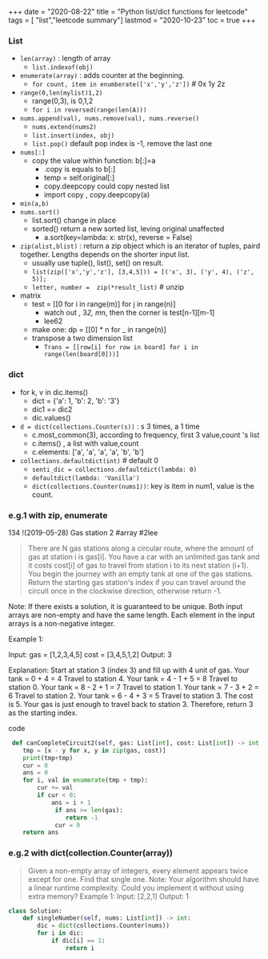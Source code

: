 +++ 
date = "2020-08-22"
title = "Python list/dict functions for leetcode"
tags = [ "list","leetcode summary"]
lastmod = "2020-10-23"
toc = true
+++


### List
- `len(array)` : length of array
    - `list.indexof(obj)`
- `enumerate(array)` : adds counter at the beginning.
    - `for count, item in enumberate(['x','y','z'])` # 0x 1y 2z
- `range(0,len(mylist)1,2)`
    - range(0,3), is 0,1,2
    - `for i in reversed(range(len(A)))`
- `nums.append(val), nums.remove(val), nums.reverse()`
    - `nums.extend(nums2)`
    - `list.insert(index, obj)`
    - `list.pop()` default pop index is -1, remove the last one
- `nums[:]`
    - copy the value within function: b[:]=a
        - .copy is equals to b[:]
        - temp = self.original[:]
        - copy.deepcopy could copy nested list
        - import copy , copy.deepcopy(a)
- `min(a,b)`
- `nums.sort()`
    - list.sort() change in place
    - sorted() return a  new sorted list, leving original unaffected
        - a.sort(key=lambda: x: str(x), reverse = False)
- `zip(alist,blist)` : return a zip object which is an iterator of tuples, paird together. Lengths depends on the shorter input list.
    - usually use tuple(), list(), set() on result.
    - `list(zip(['x','y','z'], [3,4,5])) = [('x', 3), ('y', 4), ('z', 5)];`
    - `letter, number =  zip(*result_list)`  # unzip
- matrix
    - test = [[0 for i in range(m)] for j in range(n)]
        - watch out , 3*2, m*n,  then the corner is test[n-1][m-1] 
        - lee62
    - make one: dp = [[0] * n for _ in range(n)]
    - transpose a two dimension list
        - `Trans = [[row[i] for row in board] for i in range(len(board[0]))]`

### dict
- for k, v in dic.items()
    - dict = {'a': 1, 'b': 2, 'b': '3'}
    - dic1 == dic2
    - dic.values()
- `d = dict(collections.Counter(s))` :   s 3 times, a 1 time
    - c.most_common(3),  according to frequency, first 3 value,count 's list
    - c.items() , a list with  value,count
    - c.elements:  ['a', 'a', 'a', 'a', 'b', 'b']
- `collections.defaultdict(int)` # default 0 
    - `senti_dic = collections.defaultdict(lambda: 0)`
    - `defaultdict(lambda: 'Vanilla')` 
    - `dict(collections.Counter(nums1))`: key is item in num1, value is the count.


### e.g.1 with zip, enumerate

134 !(2019-05-28) Gas station  2  #array #2lee 

> There are N gas stations along a circular route, where the amount of gas at station i is gas[i].
> You have a car with an unlimited gas tank and it costs cost[i] of gas to travel from station i to its next station (i+1). You begin the journey with an empty tank at one of the gas stations.
> Return the starting gas station's index if you can travel around the circuit once in the clockwise direction, otherwise return -1.

Note:
If there exists a solution, it is guaranteed to be unique.
Both input arrays are non-empty and have the same length.
Each element in the input arrays is a non-negative integer.

Example 1:

Input: 
gas = [1,2,3,4,5]
cost = [3,4,5,1,2]
Output: 3

Explanation:
Start at station 3 (index 3) and fill up with 4 unit of gas. Your tank = 0 + 4 = 4
Travel to station 4. Your tank = 4 - 1 + 5 = 8
Travel to station 0. Your tank = 8 - 2 + 1 = 7
Travel to station 1. Your tank = 7 - 3 + 2 = 6
Travel to station 2. Your tank = 6 - 4 + 3 = 5
Travel to station 3. The cost is 5. Your gas is just enough to travel back to station 3.
Therefore, return 3 as the starting index.

code
```python
 def canCompleteCircuit2(self, gas: List[int], cost: List[int]) -> int:
 	tmp = [x - y for x, y in zip(gas, cost)]
 	print(tmp+tmp)
 	cur = 0
 	ans = 0
 	for i, val in enumerate(tmp + tmp):
 		cur += val
 		if cur < 0:
 			ans = i + 1
			 if ans >= len(gas):
 				return -1
			 cur = 0
 	return ans
```


### e.g.2 with dict(collection.Counter(array))


> Given a non-empty array of integers, every element appears twice except for one. Find that single one.
Note:
Your algorithm should have a linear runtime complexity. Could you implement it without using extra memory?
Example 1:
Input: [2,2,1] Output: 1

```python
class Solution:
    def singleNumber(self, nums: List[int]) -> int:
        dic = dict(collections.Counter(nums))
        for i in dic:
            if dic[i] == 1:
                return i
```
